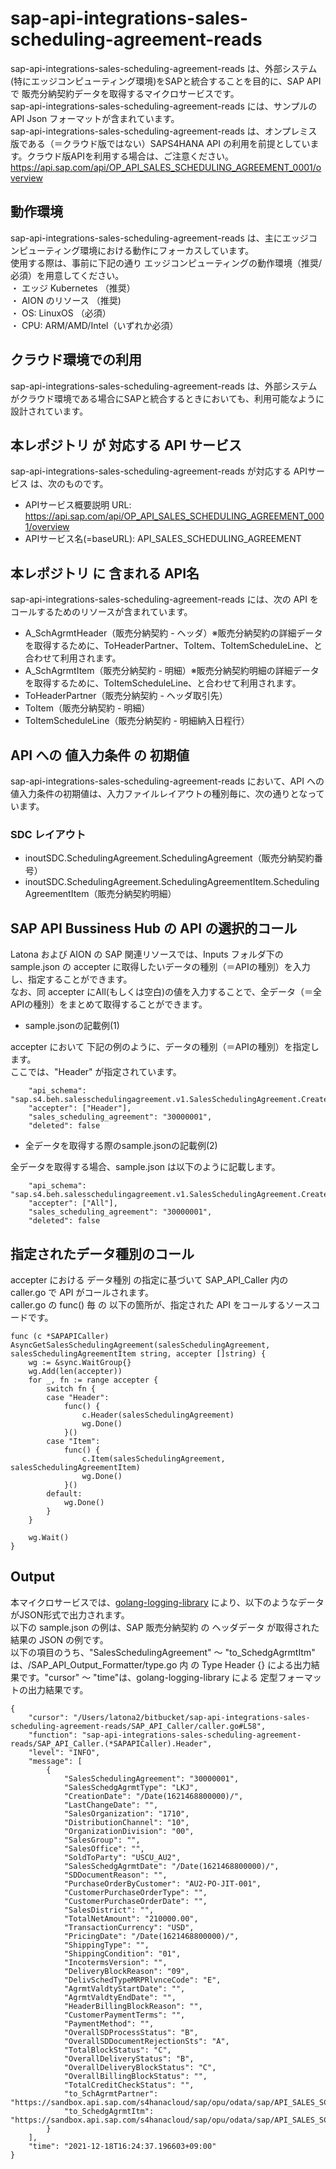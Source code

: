 # sap-api-integrations-sales-scheduling-agreement-reads
sap-api-integrations-sales-scheduling-agreement-reads は、外部システム(特にエッジコンピューティング環境)をSAPと統合することを目的に、SAP API で 販売分納契約データを取得するマイクロサービスです。    
sap-api-integrations-sales-scheduling-agreement-reads には、サンプルのAPI Json フォーマットが含まれています。   
sap-api-integrations-sales-scheduling-agreement-reads は、オンプレミス版である（＝クラウド版ではない）SAPS4HANA API の利用を前提としています。クラウド版APIを利用する場合は、ご注意ください。   
https://api.sap.com/api/OP_API_SALES_SCHEDULING_AGREEMENT_0001/overview  

## 動作環境  
sap-api-integrations-sales-scheduling-agreement-reads は、主にエッジコンピューティング環境における動作にフォーカスしています。  
使用する際は、事前に下記の通り エッジコンピューティングの動作環境（推奨/必須）を用意してください。  
・ エッジ Kubernetes （推奨）    
・ AION のリソース （推奨)    
・ OS: LinuxOS （必須）    
・ CPU: ARM/AMD/Intel（いずれか必須）　　

## クラウド環境での利用
sap-api-integrations-sales-scheduling-agreement-reads は、外部システムがクラウド環境である場合にSAPと統合するときにおいても、利用可能なように設計されています。  

## 本レポジトリ が 対応する API サービス
sap-api-integrations-sales-scheduling-agreement-reads が対応する APIサービス は、次のものです。

* APIサービス概要説明 URL: https://api.sap.com/api/OP_API_SALES_SCHEDULING_AGREEMENT_0001/overview  
* APIサービス名(=baseURL): API_SALES_SCHEDULING_AGREEMENT

## 本レポジトリ に 含まれる API名
sap-api-integrations-sales-scheduling-agreement-reads には、次の API をコールするためのリソースが含まれています。  

* A_SchAgrmtHeader（販売分納契約 - ヘッダ）※販売分納契約の詳細データを取得するために、ToHeaderPartner、ToItem、ToItemScheduleLine、と合わせて利用されます。
* A_SchAgrmtItem（販売分納契約 - 明細）※販売分納契約明細の詳細データを取得するために、ToItemScheduleLine、と合わせて利用されます。
* ToHeaderPartner（販売分納契約 - ヘッダ取引先）
* ToItem（販売分納契約 - 明細）
* ToItemScheduleLine（販売分納契約 - 明細納入日程行）

## API への 値入力条件 の 初期値
sap-api-integrations-sales-scheduling-agreement-reads において、API への値入力条件の初期値は、入力ファイルレイアウトの種別毎に、次の通りとなっています。  

### SDC レイアウト

* inoutSDC.SchedulingAgreement.SchedulingAgreement（販売分納契約番号）
* inoutSDC.SchedulingAgreement.SchedulingAgreementItem.SchedulingAgreementItem（販売分納契約明細）

## SAP API Bussiness Hub の API の選択的コール

Latona および AION の SAP 関連リソースでは、Inputs フォルダ下の sample.json の accepter に取得したいデータの種別（＝APIの種別）を入力し、指定することができます。  
なお、同 accepter にAll(もしくは空白)の値を入力することで、全データ（＝全APIの種別）をまとめて取得することができます。  

* sample.jsonの記載例(1)  

accepter において 下記の例のように、データの種別（＝APIの種別）を指定します。  
ここでは、"Header" が指定されています。

```
	"api_schema": "sap.s4.beh.salesschedulingagreement.v1.SalesSchedulingAgreement.Created.v1",
	"accepter": ["Header"],
	"sales_scheduling_agreement": "30000001",
	"deleted": false
```
  
* 全データを取得する際のsample.jsonの記載例(2)  

全データを取得する場合、sample.json は以下のように記載します。  

```
	"api_schema": "sap.s4.beh.salesschedulingagreement.v1.SalesSchedulingAgreement.Created.v1",
	"accepter": ["All"],
	"sales_scheduling_agreement": "30000001",
	"deleted": false
```

## 指定されたデータ種別のコール

accepter における データ種別 の指定に基づいて SAP_API_Caller 内の caller.go で API がコールされます。  
caller.go の func() 毎 の 以下の箇所が、指定された API をコールするソースコードです。  

```
func (c *SAPAPICaller) AsyncGetSalesSchedulingAgreement(salesSchedulingAgreement, salesSchedulingAgreementItem string, accepter []string) {
	wg := &sync.WaitGroup{}
	wg.Add(len(accepter))
	for _, fn := range accepter {
		switch fn {
		case "Header":
			func() {
				c.Header(salesSchedulingAgreement)
				wg.Done()
			}()
		case "Item":
			func() {
				c.Item(salesSchedulingAgreement, salesSchedulingAgreementItem)
				wg.Done()
			}()
		default:
			wg.Done()
		}
	}

	wg.Wait()
}
```
## Output  
本マイクロサービスでは、[golang-logging-library](https://github.com/latonaio/golang-logging-library) により、以下のようなデータがJSON形式で出力されます。  
以下の sample.json の例は、SAP 販売分納契約 の ヘッダデータ が取得された結果の JSON の例です。  
以下の項目のうち、"SalesSchedulingAgreement" ～ "to_SchedgAgrmtItm" は、/SAP_API_Output_Formatter/type.go 内 の Type Header {} による出力結果です。"cursor" ～ "time"は、golang-logging-library による 定型フォーマットの出力結果です。  

```
{
	"cursor": "/Users/latona2/bitbucket/sap-api-integrations-sales-scheduling-agreement-reads/SAP_API_Caller/caller.go#L58",
	"function": "sap-api-integrations-sales-scheduling-agreement-reads/SAP_API_Caller.(*SAPAPICaller).Header",
	"level": "INFO",
	"message": [
		{
			"SalesSchedulingAgreement": "30000001",
			"SalesSchedgAgrmtType": "LKJ",
			"CreationDate": "/Date(1621468800000)/",
			"LastChangeDate": "",
			"SalesOrganization": "1710",
			"DistributionChannel": "10",
			"OrganizationDivision": "00",
			"SalesGroup": "",
			"SalesOffice": "",
			"SoldToParty": "USCU_AU2",
			"SalesSchedgAgrmtDate": "/Date(1621468800000)/",
			"SDDocumentReason": "",
			"PurchaseOrderByCustomer": "AU2-PO-JIT-001",
			"CustomerPurchaseOrderType": "",
			"CustomerPurchaseOrderDate": "",
			"SalesDistrict": "",
			"TotalNetAmount": "210000.00",
			"TransactionCurrency": "USD",
			"PricingDate": "/Date(1621468800000)/",
			"ShippingType": "",
			"ShippingCondition": "01",
			"IncotermsVersion": "",
			"DeliveryBlockReason": "09",
			"DelivSchedTypeMRPRlvnceCode": "E",
			"AgrmtValdtyStartDate": "",
			"AgrmtValdtyEndDate": "",
			"HeaderBillingBlockReason": "",
			"CustomerPaymentTerms": "",
			"PaymentMethod": "",
			"OverallSDProcessStatus": "B",
			"OverallSDDocumentRejectionSts": "A",
			"TotalBlockStatus": "C",
			"OverallDeliveryStatus": "B",
			"OverallDeliveryBlockStatus": "C",
			"OverallBillingBlockStatus": "",
			"TotalCreditCheckStatus": "",
			"to_SchAgrmtPartner": "https://sandbox.api.sap.com/s4hanacloud/sap/opu/odata/sap/API_SALES_SCHEDULING_AGREEMENT/A_SalesSchedgAgrmt('30000001')/to_Partner",
			"to_SchedgAgrmtItm": "https://sandbox.api.sap.com/s4hanacloud/sap/opu/odata/sap/API_SALES_SCHEDULING_AGREEMENT/A_SalesSchedgAgrmt('30000001')/to_Item"
		}
	],
	"time": "2021-12-18T16:24:37.196603+09:00"
}
```
